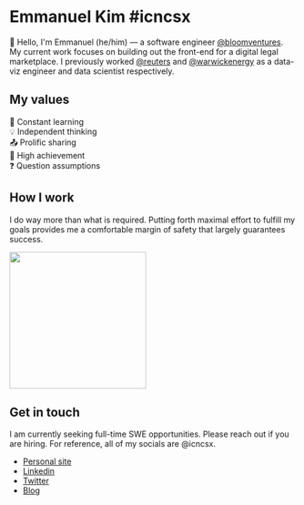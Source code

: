 # Emmanuel Kim #icncsx

👋 Hello, I'm Emmanuel (he/him) — a software engineer [@bloomventures](https://www.bloomventures.io/). My current work focuses on building out the front-end for  a digital legal marketplace. I previously worked [@reuters](https://www.reuters.com/) and [@warwickenergy](https://warwickinvestmentgroup.com/) as a data-viz engineer and data scientist respectively.

## My values
📖 Constant learning<br>
💡 Independent thinking<br>
📤 Prolific sharing<br>
🌟 High achievement<br>
❓ Question assumptions<br>

## How I work
I do way more than what is required. Putting forth maximal effort to fulfill my goals provides me a comfortable margin of safety that largely guarantees success. 

<img src="https://media1.tenor.com/images/c142ea480d7f882e274e47ba4ce7a926/tenor.gif?itemid=6166819" width="240px" align="center">

## Get in touch

I am currently seeking full-time SWE opportunities. Please reach out if you are hiring. For reference, all of my socials are @icncsx.

- [Personal site](https://icncsx.com/)
- [Linkedin](https://www.linkedin.com/in/icncsx/)
- [Twitter](https://twitter.com/icncsx)
- [Blog](https://dev.to/icncsx)